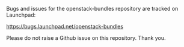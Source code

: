 Bugs and issues for the openstack-bundles repository are tracked on Launchpad:

https://bugs.launchpad.net/openstack-bundles

Please do not raise a Github issue on this repository.  Thank you.
